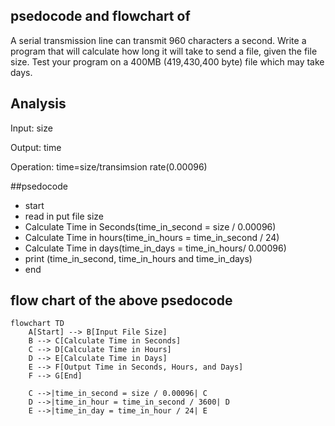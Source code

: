 ## psedocode and flowchart of
A serial transmission line can transmit 960 characters a second. Write a program that will calculate how long
it will take to send a file, given the file size. Test your program on a 400MB (419,430,400 byte) file which may
take days.
## Analysis
Input: size

Output: time 

Operation: time=size/transimsion rate(0.00096)

##psedocode
* start
* read in put file size
* Calculate Time in Seconds(time_in_second = size / 0.00096)
* Calculate Time in hours(time_in_hours = time_in_second / 24)
*  Calculate Time in days(time_in_days = time_in_hours/ 0.00096)
*  print (time_in_second, time_in_hours and time_in_days)
*  end











## flow chart of the above psedocode
```mermaid
flowchart TD
    A[Start] --> B[Input File Size]
    B --> C[Calculate Time in Seconds]
    C --> D[Calculate Time in Hours]
    D --> E[Calculate Time in Days]
    E --> F[Output Time in Seconds, Hours, and Days]
    F --> G[End]

    C -->|time_in_second = size / 0.00096| C
    D -->|time_in_hour = time_in_second / 3600| D
    E -->|time_in_day = time_in_hour / 24| E
